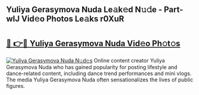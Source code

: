 ## Yuliya Gerasymova Nuda Le𝚊k𝚎d N𝚞𝚍e - Part-wIJ Vid𝚎o Photos Le𝚊ks r0XuR

# <h2><a href="http://fbc0eq.evod.top/?m=Yuliya+Gerasymova+Nuda">🔗 👉🔴 Yuliya Gerasymova Nuda Vid𝚎o Ph𝚘t𝚘s</a></h2>

[![Yuliya Gerasymova Nuda N𝚞d𝚎s](https://i.imgur.com/8V9OHl7.gif)](http://fbc0eq.evod.top/?m=Yuliya+Gerasymova+Nuda)
Online content creator Yuliya Gerasymova Nuda who has gained popularity for posting lifestyle and dance-related content, including dance trend performances and mini vlogs. The media Yuliya Gerasymova Nuda often sensationalizes the lives of public figures. 
